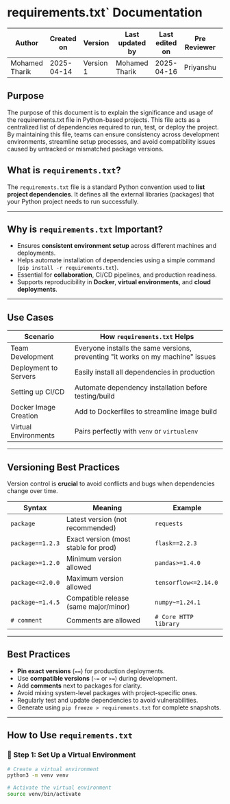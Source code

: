 # **requirements.txt` Documentation**

| Author         | Created on     | Version         | Last updated by | Last edited on | Pre Reviewer | L0 Reviewer | L1 Reviewer | L2 Reviewer |
|----------------|----------------|-----------------|-----------------|----------------|---------------|-------------|-------------|-------------|
| Mohamed Tharik | 2025-04-14     |     Version 1   | Mohamed Tharik  | 2025-04-16     |Priyanshu      | Khushi      | Mukul Joshi|Piyush Upadhyay |

## **Purpose**

The purpose of this document is to explain the significance and usage of the requirements.txt file in Python-based projects. This file acts as a centralized list of dependencies required to run, test, or deploy the project. By maintaining this file, teams can ensure consistency across development environments, streamline setup processes, and avoid compatibility issues caused by untracked or mismatched package versions. 

## What is `requirements.txt`?

The `requirements.txt` file is a standard Python convention used to **list project dependencies**. It defines all the external libraries (packages) that your Python project needs to run successfully.

---

## Why is `requirements.txt` Important?

-  Ensures **consistent environment setup** across different machines and deployments.
-  Helps automate installation of dependencies using a simple command (`pip install -r requirements.txt`).
-  Essential for **collaboration**, CI/CD pipelines, and production readiness.
-  Supports reproducibility in **Docker**, **virtual environments**, and **cloud deployments**.

---

## Use Cases

| Scenario                         | How `requirements.txt` Helps                                      |
|----------------------------------|--------------------------------------------------------------------|
|  Team Development              | Everyone installs the same versions, preventing "it works on my machine" issues |
|  Deployment to Servers         | Easily install all dependencies in production                     |
|  Setting up CI/CD              | Automate dependency installation before testing/build             |
|  Docker Image Creation         | Add to Dockerfiles to streamline image build                      |
|  Virtual Environments          | Pairs perfectly with `venv` or `virtualenv`                       |

---

## Versioning Best Practices

Version control is **crucial** to avoid conflicts and bugs when dependencies change over time.

| Syntax               | Meaning                                      | Example                      |
|----------------------|----------------------------------------------|------------------------------|
| `package`            | Latest version (not recommended)             | `requests`                  |
| `package==1.2.3`     | Exact version (most stable for prod)         | `flask==2.2.3`              |
| `package>=1.2.0`     | Minimum version allowed                      | `pandas>=1.4.0`             |
| `package<=2.0.0`     | Maximum version allowed                      | `tensorflow<=2.14.0`        |
| `package~=1.4.5`     | Compatible release (same major/minor)        | `numpy~=1.24.1`             |
| `# comment`          | Comments are allowed                         | `# Core HTTP library`       |

---

## Best Practices

-  **Pin exact versions** (`==`) for production deployments.
-  Use **compatible versions** (`~=` or `>=`) during development.
-  Add **comments** next to packages for clarity.
-  Avoid mixing system-level packages with project-specific ones.
-  Regularly test and update dependencies to avoid vulnerabilities.
-  Generate using `pip freeze > requirements.txt` for complete snapshots.

---

## How to Use `requirements.txt`

### 🔹 Step 1: Set Up a Virtual Environment

```bash
# Create a virtual environment
python3 -m venv venv

# Activate the virtual environment
source venv/bin/activate
